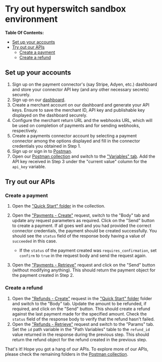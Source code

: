 # Try out hyperswitch sandbox environment

**Table Of Contents:**

- [Set up your accounts](#set-up-your-accounts)
- [Try out our APIs](#try-out-our-apis)
  - [Create a payment](#create-a-payment)
  - [Create a refund](#create-a-refund)

## Set up your accounts

1. Sign up on the payment connector's (say Stripe, Adyen, etc.) dashboard and
   store your connector API key (and any other necessary secrets) securely.
2. Sign up on our [dashboard][dashboard].
3. Create a merchant account on our dashboard and generate your API keys.
   Ensure to save the merchant ID, API key and publishable key displayed on the
   dashboard securely.
4. Configure the merchant return URL and the webhooks URL, which will be used
   on completion of payments and for sending webhooks, respectively.
5. Create a payments connector account by selecting a payment connector among
   the options displayed and fill in the connector credentials you obtained in
   Step 1.
6. Sign up or sign in to [Postman][postman].
7. Open our [Postman collection][postman-collection] and switch to the
   ["Variables" tab][variables].
   Add the API key received in Step 3 under the "current value" column for the
   `api_key` variable.

## Try out our APIs

### Create a payment

1. Open the ["Quick Start" folder][quick-start] in the collection.
2. Open the ["Payments - Create"][payments-create] request, switch to the "Body"
   tab and update any request parameters as required.
   Click on the "Send" button to create a payment.
   If all goes well and you had provided the correct connector credentials, the
   payment should be created successfully.
   You should see the `status` field of the response body having a value of
   `succeeded` in this case.

   - If the `status` of the payment created was `requires_confirmation`, set
     `confirm` to `true` in the request body and send the request again.

3. Open the ["Payments - Retrieve"][payments-retrieve] request and click on the
   "Send" button (without modifying anything).
   This should return the payment object for the payment created in Step 2.

### Create a refund

1. Open the ["Refunds - Create"][refunds-create] request in the
   ["Quick Start" folder][quick-start] folder and switch to the "Body" tab.
   Update the amount to be refunded, if required, and click on the "Send" button.
   This should create a refund against the last payment made for the specified
   amount.
   Check the `status` field of the response body to verify that the refund
   hasn't failed.
2. Open the ["Refunds - Retrieve"][refunds-retrieve] request and switch to the
   "Params" tab.
   Set the `id` path variable in the "Path Variables" table to the `refund_id`
   value returned in the response during the previous step.
   This should return the refund object for the refund created in the previous
   step.

That's it!
Hope you got a hang of our APIs.
To explore more of our APIs, please check the remaining folders in the
[Postman collection][postman-collection].

[dashboard]: https://dashboard-hyperswitch.netlify.app
[postman]: https://www.postman.com
[postman-collection]: https://www.postman.com/hyperswitch/workspace/hyperswitch/collection/25176183-e36f8e3d-078c-4067-a273-f456b6b724ed
[variables]: https://www.postman.com/hyperswitch/workspace/hyperswitch/collection/25176183-e36f8e3d-078c-4067-a273-f456b6b724ed?tab=variables
[quick-start]: https://www.postman.com/hyperswitch/workspace/hyperswitch/folder/25176183-0103918c-6611-459b-9faf-354dee8e4437
[payments-create]: https://www.postman.com/hyperswitch/workspace/hyperswitch/request/25176183-9b4ad6a8-fbdd-4919-8505-c75c83bdf9d6
[payments-retrieve]: https://www.postman.com/hyperswitch/workspace/hyperswitch/request/25176183-11995c9b-8a34-4afd-a6ce-e8645693929b
[refunds-create]: https://www.postman.com/hyperswitch/workspace/hyperswitch/request/25176183-5b15d068-db9e-48a5-9ee9-3a70c0aac944
[refunds-retrieve]: https://www.postman.com/hyperswitch/workspace/hyperswitch/request/25176183-c50c32af-5ceb-4ab6-aca7-85f6b32df9d3
